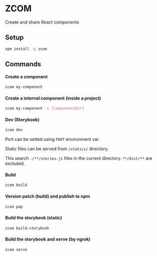 # ZCOM

Create and share React components

## Setup
```bash
npm install -g zcom
```

## Commands

#### Create a component
```bash
zcom my-component
```

#### Create a internal component (inside a project)
```bash
zcom my-component -i [componentsDir]
```

#### Dev (Storybook)
```bash
zcom dev
```
Port can be setted using `PORT` environment var.

Static files can be served from `/statics/` directory.

This search `./**/stories.js` files in the current directory. `**/dist/**` are excluded.

#### Build
```bash
zcom build
```

#### Version patch (build) and publish to npm
```bash
zcom pap
```

#### Build the storybook (static)
```bash
zcom build-storybook
```

#### Build the storybook and serve (by ngrok)
```bash
zcom serve
```
